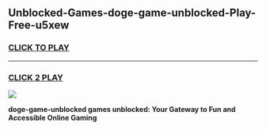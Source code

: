 
## Unblocked-Games-doge-game-unblocked-Play-Free-u5xew
<h3>
<a href="https://premium76.site?title=doge-game-unblocked&ref=18A1">CLICK TO PLAY</a></h3>
<hr>

<h3>
<a href="https://premium76.site?title=doge-game-unblocked&ref=18A1">CLICK 2 PLAY</a>
  
</h3>

<a href="https://premium76.site?title=doge-game-unblocked&ref=18A1"><img src="https://clearcache.store/games.png"></a>


**doge-game-unblocked games unblocked: Your Gateway to Fun and Accessible Online Gaming**
